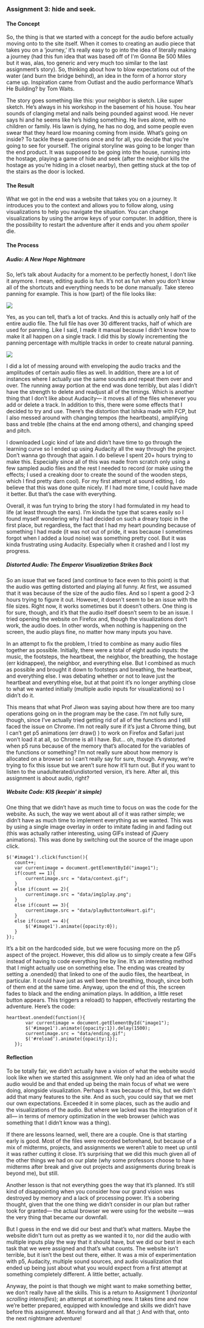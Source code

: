 ### Assignment 3: hide and seek.

#### The Concept

So, the thing is that we started with a concept for the audio before actually moving onto to the site itself. When it comes to creating an audio piece that takes you on a ‘journey,’ it’s really easy to go into the idea of literally making a journey (had this fun idea that was based off of I'm Gonna Be 500 Miles but it was, alas, too generic and very much too similar to the last assignment’s story). So, thinking about how to blow expectations out of the water (and burn the bridge behind), an idea in the form of a horror story came up. Inspiration came from Outlast and the audio performance What’s He Building? by Tom Waits.

The story goes something like this: your neighbor is sketch. Like super sketch. He’s always in his workshop in the basement of his house. You hear sounds of clanging metal and nails being pounded against wood. He never says hi and he seems like he’s hiding something. He lives alone, with no children or family. His lawn is dying, he has no dog, and some people even swear that they heard low moaning coming from inside. What’s going on inside? To tackle these questions once and for all, you decide that you’re going to see for yourself.
The original storyline was going to be longer than the end product. It was supposed to be going into the house, running into the hostage, playing a game of hide and seek (after the neighbor kills the hostage as you’re hiding in a closet nearby), then getting stuck at the top of the stairs as the door is locked.

#### The Result

What we got in the end was a website that takes you on a journey. It introduces you to the context and allows you to follow along, using visualizations to help you navigate the situation. You can change visualizations by using the arrow keys of your computer. In addition, there is the possibility to restart the adventure after it ends and you *ahem spoiler* die.


#### The Process

##### Audio: A New Hope Nightmare

So, let’s talk about Audacity for a moment.to be perfectly honest, I don’t like it anymore. I mean, editing audio is fun. It’s not as fun when you don’t know all of the shortcuts and everything needs to be done manually. Take stereo panning for example. This is how (part) of the file looks like:

![](IM_Assignment3_Screenshot1.png)

Yes, as you can tell, that’s a lot of tracks. And this is actually only half of the entire audio file. The full file has over 30 different tracks, half of which are used for panning. Like I said, I made it manual because I didn’t know how to make it all happen on a single track. I did this by slowly incrementing the panning percentage with multiple tracks in order to create natural panning.

![](IM_Assignment3_Screenshot2.png)

I did a lot of messing around with enveloping the audio tracks and the amplitudes of certain audio files as well. In addition, there are a lot of instances where I actually use the same sounds and repeat them over and over. The running away portion at the end was done terribly, but alas I didn’t have the strength to delete and readjust all of the timings. Which is another thing that I don’t like about Audacity–– it moves all of the files whenever you add or delete a track.
In addition to this, there were some effects that I decided to try and use. There’s the distortion that Ishika made with FCP, but I also messed around with changing tempos (the heartbeats), amplifying bass and treble (the chains at the end among others), and changing speed and pitch. 

I downloaded Logic kind of late and didn’t have time to go through the learning curve so I ended up using Audacity all the way through the project. Don’t wanna go through that again. I do believe I spent 20+ hours trying to make this. Especially since all of this was made from scratch only using a few sampled audio files and the rest I needed to record (or make using the effects; I used a creaking door to create the sound of the wooden steps, which I find pretty darn cool). For my first attempt at sound editing, I do believe that this was done quite nicely. If I had more time, I could have made it better. But that’s the case with everything.

Overall, it was fun trying to bring the story I had formulated in my head to life (at least through the ears). I’m kinda the type that scares easily so I found myself wondering why I had decided on such a dreary topic in the first place, but regardless, the fact that I had my heart pounding because of something I had made (it was not out of pride, it was because I sometimes forgot when I added a loud noise) was something pretty cool. But it was kinda frustrating using Audacity. Especially when it crashed and I lost my progress.

##### Distorted Audio: The  Emperor Visualization Strikes Back

So an issue that we faced (and continue to face even to this point) is that the audio was getting distorted and playing all funny. At first, we assumed that it was because of the size of the audio files. And so I spent a good 2-3 hours trying to figure it out. However, it doesn’t seem to be an issue with the file sizes. Right now, it works sometimes but it doesn’t others. One thing is for sure, though, and it’s that the audio itself doesn’t seem to be an issue. I tried opening the website on Firefox and, though the visualizations don’t work, the audio does. In other words, when nothing is happening on the screen, the audio plays fine, no matter how many inputs you have.

In an attempt to fix the problem, I tried to combine as many audio files together as possible. Initially, there were a total of eight audio inputs: the music, the footsteps, the heartbeat, the neighbor, the breathing, the hostage (err kidnappee), the neighbor, and everything else. But I combined as much as possible and brought it down to footsteps and breathing, the heartbeat, and everything else. I was debating whether or not to leave just the heartbeat and everything else, but at that point it’s no longer anything close to what we wanted initially (multiple audio inputs for visualizations) so I didn’t do it.

This means that what Prof Jiwon was saying about how there are too many operations going on in the program may be the case. I’m not fully sure, though, since I’ve actually tried getting rid of all of the functions and I still faced the issue on Chrome. I’m not really sure if it’s just a Chrome thing, but I can’t get p5 animations (err draw() ) to work on Firefox and Safari just won’t load it at all, so Chrome is all I have. But… oh, maybe it’s distorted when p5 runs because of the memory that’s allocated for the variables of the functions or something? I’m not really sure about how memory is allocated on a browser so I can’t really say for sure, though. Anyway, we’re trying to fix this issue but we aren’t sure how it’ll turn out. But if you want to listen to the unadulterated/undistorted version, it’s here. After all, this assignment is about audio, right?

##### Website Code: KIS (keepin’ it simple)

One thing that we didn’t have as much time to focus on was the code for the website. As such, the way we went about all of it was rather simple; we didn’t have as much time to implement everything as we wanted. This was by using a single image overlay in order to imitate fading in and fading out (this was actually rather interesting, using GIFs instead of jQuery animations). This was done by switching out the source of the image upon click.

    $('#image1').click(function(){
       count++;
       var currentimage = document.getElementById("image1");
       if(count == 1){
           currentimage.src = "data/context.gif";
       }
       else if(count == 2){
           currentimage.src = "data/img1play.png";
       }
       else if(count == 3){
           currentimage.src = "data/playButtontoHeart.gif";
       }
       else if(count == 4){
           $('#image1').animate({opacity:0});
       }
    });

It’s a bit on the hardcoded side, but we were focusing more on the p5 aspect of the project. However, this did allow us to simply create a few GIFs instead of having to code everything line by line. It’s an interesting method that I might actually use on something else.
The ending was created by setting a .onended() that linked to one of the audio files, the heartbeat, in particular. It could have just as well been the breathing, though, since both of them end at the same time. Anyway, upon the end of this, the screen fades to black and the ending animation plays. In addition, a little reset button appears. This triggers a reload() to happen, effectively restarting the adventure. Here’s the code:

    heartbeat.onended(function(){
           var currentimage = document.getElementById("image1");
           $('#image1').animate({opacity:1}).delay(1500);
           currentimage.src = "data/ending.gif";
           $('#reload').animate({opacity:1});
       });


#### Reflection

To be totally fair, we didn’t actually have a vision of what the website would look like when we started this assignment. We only had an idea of what the audio would be and that ended up being the main focus of what we were doing, alongside visualization. Perhaps it was because of this, but we didn’t add that many features to the site. And as such, you could say that we met our own expectations. Exceeded it in some places, such as the audio and the visualizations of the audio. But where we lacked was the integration of it all–– in terms of memory optimization in the web browser (which was something that I didn’t know was a thing).

If there are lessons learned, well, there are a couple.
One is that starting early is good. Most of the files were recorded beforehand, but because of a mix of midterms, projects, and assignments we weren’t able to meet up until it was rather cutting it close. It’s surprising that we did this much given all of the other things we had on our plate (why some professors choose to have midterms after break and give out projects and assignments during break is beyond me), but still.

Another lesson is that not everything goes the way that it’s planned. It’s still kind of disappointing when you consider how our grand vision was destroyed by memory and a lack of processing power. It’s a sobering thought, given that the one thing we didn’t consider in our plan but rather took for granted–– the actual browser we were using for the website ––was the very thing that became our downfall.

But I guess in the end we did our best and that’s what matters. Maybe the website didn’t turn out as pretty as we wanted it to, nor did the audio with multiple inputs play the way that it should have, but we did our best in each task that we were assigned and that’s what counts. The website isn’t terrible, but it isn’t the best out there, either. It was a mix of experimentation with p5, Audacity, multiple sound sources, and audio visualization that ended up being just about what you would expect from a first attempt at something completely different. A little better, actually. 

Anyway, the point is that though we might want to make something better, we don’t really have all the skills. This is a return to Assignment 1 (*horizontal scrolling intensifies*); an attempt at something new. It takes time and now we’re better prepared, equipped with knowledge and skills we didn’t have before this assignment. Moving forward and all that ;)
And with that, onto the next nightmare adventure!
